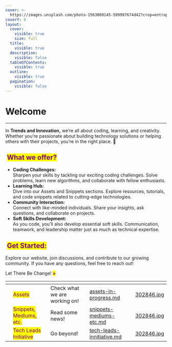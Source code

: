 ```yaml
---
cover: >-
  https://images.unsplash.com/photo-1563089145-599997674d42?crop=entropy&cs=srgb&fm=jpg&ixid=M3wxOTcwMjR8MHwxfHNlYXJjaHw1fHxOZW9ufGVufDB8fHx8MTcxOTAyNTg4NXww&ixlib=rb-4.0.3&q=85
coverY: 0
layout:
  cover:
    visible: true
    size: full
  title:
    visible: true
  description:
    visible: false
  tableOfContents:
    visible: true
  outline:
    visible: true
  pagination:
    visible: false
---
```


# Welcome

***

In **Trends and Innovation,** we’re all about coding, learning, and creativity. Whether you’re passionate about building technology solutions or helping others with their projects, you’re in the right place. 🚀

## <img src="https://cdn-icons-png.flaticon.com/512/1157/1157109.png" alt="" data-size="line"> <mark style="color:purple;">What we offer?</mark>

* **Coding Challenges:** \
  Sharpen your skills by tackling our exciting coding challenges. Solve problems, learn new algorithms, and collaborate with fellow enthusiasts.
* **Learning Hub:**\
  Dive into our Assets and Snippets sections. Explore resources, tutorials, and code snippets related to cutting-edge technologies.
* **Community Interaction:**\
  Connect with like-minded individuals. Share your insights, ask questions, and collaborate on projects.
* **Soft Skills Development:**\
  As you code, you’ll also develop essential soft skills. Communication, teamwork, and leadership matter just as much as technical expertise.

## <img src="https://png.pngtree.com/png-clipart/20230127/original/pngtree-neon-electric-thunderbolt-icon-png-image_8932366.png" alt="" data-size="line"> <mark style="color:purple;">Get Started:</mark>

Explore our website, join discussions, and contribute to our growing community. If you have any questions, feel free to reach out!

Let There Be Change!  <mark style="color:purple;">**>**</mark>&#x20;

<table data-view="cards"><thead><tr><th></th><th></th><th></th><th data-hidden data-card-target data-type="content-ref"></th><th data-hidden data-card-cover data-type="files"></th></tr></thead><tbody><tr><td></td><td><mark style="color:purple;">Assets</mark></td><td>Check what we are working on!</td><td><a href="assets/assets-in-progress.md">assets-in-progress.md</a></td><td><a href=".gitbook/assets/302846.jpg">302846.jpg</a></td></tr><tr><td></td><td><mark style="color:purple;">Snippets, Mediums, etc.</mark></td><td>Read some news!</td><td><a href="snippets-mediums-etc.md">snippets-mediums-etc.md</a></td><td><a href=".gitbook/assets/302846.jpg">302846.jpg</a></td></tr><tr><td></td><td><mark style="color:purple;">Tech Leads Initiative</mark></td><td>Go beyond!</td><td><a href="tech-leads-innitiative.md">tech-leads-innitiative.md</a></td><td><a href=".gitbook/assets/302846.jpg">302846.jpg</a></td></tr></tbody></table>

